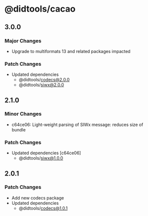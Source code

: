 # @didtools/cacao

## 3.0.0

### Major Changes

- Upgrade to multiformats 13 and related packages impacted

### Patch Changes

- Updated dependencies
  - @didtools/codecs@2.0.0
  - @didtools/siwx@2.0.0

## 2.1.0

### Minor Changes

- c64ce06: Light-weight parsing of SIWx message: reduces size of bundle

### Patch Changes

- Updated dependencies [c64ce06]
  - @didtools/siwx@1.0.0

## 2.0.1

### Patch Changes

- Add new codecs package
- Updated dependencies
  - @didtools/codecs@1.0.1
